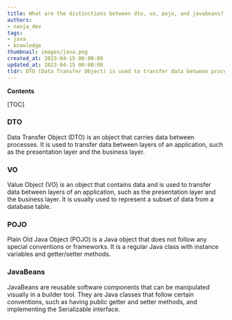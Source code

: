 ```yaml
---
title: What are the distinctions between dto, vo, pojo, and javabeans?
authors:
- nanja_dev
tags:
- java
- knowledge
thumbnail: images/java.png
created_at: 2023-04-15 00:00:00
updated_at: 2023-04-15 00:00:00
tldr: DTO (Data Transfer Object) is used to transfer data between processes, VO (Value Object) is a simple Java object containing getter/setter methods for each field, POJO (Plain Old Java Object) is a Java object without any special methods or fields, and JavaBeans are Java objects that adhere to certain conventions.
---
```


**Contents**

[TOC]

### DTO
Data Transfer Object (DTO) is an object that carries data between processes. It is used to transfer data between layers of an application, such as the presentation layer and the business layer.

### VO
Value Object (VO) is an object that contains data and is used to transfer data between layers of an application, such as the presentation layer and the business layer. It is usually used to represent a subset of data from a database table.

### POJO
Plain Old Java Object (POJO) is a Java object that does not follow any special conventions or frameworks. It is a regular Java class with instance variables and getter/setter methods.

### JavaBeans
JavaBeans are reusable software components that can be manipulated visually in a builder tool. They are Java classes that follow certain conventions, such as having public getter and setter methods, and implementing the Serializable interface.
